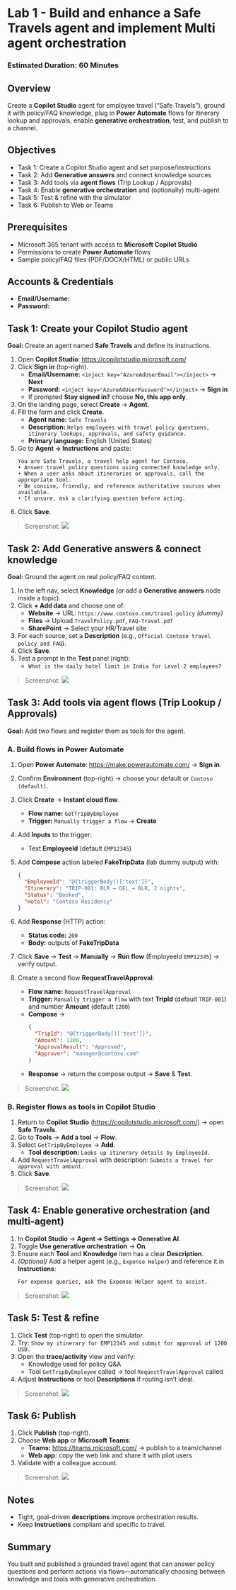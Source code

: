 # Lab 1 - Build and enhance a Safe Travels agent and implement Multi agent orchestration

### Estimated Duration: 60 Minutes

## Overview
Create a **Copilot Studio** agent for employee travel (“Safe Travels”), ground it with policy/FAQ knowledge, plug in **Power Automate** flows for itinerary lookup and approvals, enable **generative orchestration**, test, and publish to a channel.

## Objectives
- Task 1: Create a Copilot Studio agent and set purpose/instructions  
- Task 2: Add **Generative answers** and connect knowledge sources  
- Task 3: Add tools via **agent flows** (Trip Lookup / Approvals)  
- Task 4: Enable **generative orchestration** and (optionally) multi-agent  
- Task 5: Test & refine with the simulator  
- Task 6: Publish to Web or Teams

## Prerequisites
- Microsoft 365 tenant with access to **Microsoft Copilot Studio**  
- Permissions to create **Power Automate** flows  
- Sample policy/FAQ files (PDF/DOCX/HTML) or public URLs

## Accounts & Credentials
- **Email/Username:** <inject key="AzureAdUserEmail"></inject>  
- **Password:** <inject key="AzureAdUserPassword"></inject>

## Task 1: Create your Copilot Studio agent

**Goal:** Create an agent named **Safe Travels** and define its instructions.

1. Open **Copilot Studio**: <https://copilotstudio.microsoft.com/>  
2. Click **Sign in** (top-right).  
   - **Email/Username:** `<inject key="AzureAdUserEmail"></inject>` → **Next**  
   - **Password:** `<inject key="AzureAdUserPassword"></inject>` → **Sign in**  
   - If prompted **Stay signed in?** choose **No, this app only**.
3. On the landing page, select **Create** → **Agent**.  
4. Fill the form and click **Create**.  
   - **Agent name:** `Safe Travels`  
   - **Description:** `Helps employees with travel policy questions, itinerary lookups, approvals, and safety guidance.`  
   - **Primary language:** English (United States)
5. Go to **Agent → Instructions** and paste:
   ```
   You are Safe Travels, a travel help agent for Contoso.
   • Answer travel policy questions using connected knowledge only.
   • When a user asks about itineraries or approvals, call the appropriate tool.
   • Be concise, friendly, and reference authoritative sources when available.
   • If unsure, ask a clarifying question before acting.
   ```
6. Click **Save**.

> Screenshot: ![](../media/lab1-t1-create-agent.png)

## Task 2: Add Generative answers & connect knowledge

**Goal:** Ground the agent on real policy/FAQ content.

1. In the left nav, select **Knowledge** (or add a **Generative answers** node inside a topic).  
2. Click **+ Add data** and choose one of:  
   - **Website** → URL: `https://www.contoso.com/travel-policy` *(dummy)*  
   - **Files** → Upload `TravelPolicy.pdf`, `FAQ-Travel.pdf`  
   - **SharePoint** → Select your HR/Travel site  
3. For each source, set a **Description** (e.g., `Official Contoso travel policy and FAQ`).  
4. Click **Save**.  
5. Test a prompt in the **Test** panel (right):  
   - `What is the daily hotel limit in India for Level-2 employees?`

> Screenshot: ![](../media/lab1-t2-knowledge.png)

## Task 3: Add tools via agent flows (Trip Lookup / Approvals)

**Goal:** Add two flows and register them as tools for the agent.

### A. Build flows in Power Automate
1. Open **Power Automate**: <https://make.powerautomate.com/> → **Sign in**.  
2. Confirm **Environment** (top-right) → choose your default or `Contoso (default)`.
3. Click **Create** → **Instant cloud flow**.  
   - **Flow name:** `GetTripByEmployee`  
   - **Trigger:** `Manually trigger a flow` → **Create**
4. Add **Inputs** to the trigger:  
   - Text **EmployeeId** (default `EMP12345`)
5. Add **Compose** action labeled **FakeTripData** (lab dummy output) with:
   ```json
   {
     "EmployeeId": "@{triggerBody()['text']}",
     "Itinerary": "TRIP-001: BLR → DEL → BLR, 2 nights",
     "Status": "Booked",
     "Hotel": "Contoso Residency"
   }
   ```
6. Add **Response** (HTTP) action:  
   - **Status code:** `200`  
   - **Body:** outputs of **FakeTripData**
7. Click **Save** → **Test** → **Manually** → **Run flow** (EmployeeId `EMP12345`) → verify output.

8. Create a second flow **RequestTravelApproval**:  
   - **Flow name:** `RequestTravelApproval`  
   - **Trigger:** `Manually trigger a flow` with text **TripId** (default `TRIP-001`) and number **Amount** (default `1200`)  
   - **Compose** →  
     ```json
     {
       "TripId": "@{triggerBody()['text']}",
       "Amount": 1200,
       "ApprovalResult": "Approved",
       "Approver": "manager@contoso.com"
     }
     ```  
   - **Response** → return the compose output → **Save** & **Test**.

> Screenshot: ![](../media/lab1-t3-flows.png)

### B. Register flows as tools in Copilot Studio
1. Return to **Copilot Studio** (<https://copilotstudio.microsoft.com/>) → open **Safe Travels**.  
2. Go to **Tools** → **Add a tool** → **Flow**.  
3. Select `GetTripByEmployee` → **Add**.  
   - **Tool description:** `Looks up itinerary details by EmployeeId.`
4. Add `RequestTravelApproval` with description: `Submits a travel for approval with amount.`  
5. Click **Save**.

> Screenshot: ![](../media/lab1-t3-tools.png)

## Task 4: Enable generative orchestration (and multi-agent)

1. In **Copilot Studio** → **Agent → Settings → Generative AI**.  
2. Toggle **Use generative orchestration** → **On**.  
3. Ensure each **Tool** and **Knowledge** item has a clear **Description**.  
4. *(Optional)* Add a helper agent (e.g., `Expense Helper`) and reference it in **Instructions**:
   ```
   For expense queries, ask the Expense Helper agent to assist.
   ```

> Screenshot: ![](../media/lab1-t4-orchestration.png)

## Task 5: Test & refine

1. Click **Test** (top-right) to open the simulator.  
2. Try: `Show my itinerary for EMP12345 and submit for approval of 1200 USD.`  
3. Open the **trace/activity** view and verify:  
   - Knowledge used for policy Q&A  
   - Tool `GetTripByEmployee` called → tool `RequestTravelApproval` called  
4. Adjust **Instructions** or tool **Descriptions** if routing isn’t ideal.

> Screenshot: ![](../media/lab1-t5-test.png)

## Task 6: Publish

1. Click **Publish** (top-right).  
2. Choose **Web app** or **Microsoft Teams**:  
   - **Teams:** <https://teams.microsoft.com/> → publish to a team/channel  
   - **Web app:** copy the web link and share it with pilot users
3. Validate with a colleague account.

> Screenshot: ![](../media/lab1-t6-publish.png)

## Notes
- Tight, goal-driven **descriptions** improve orchestration results.  
- Keep **Instructions** compliant and specific to travel.

<validation step="lab1-validate-safe-travels" />

## Summary
You built and published a grounded travel agent that can answer policy questions and perform actions via flows—automatically choosing between knowledge and tools with generative orchestration.
